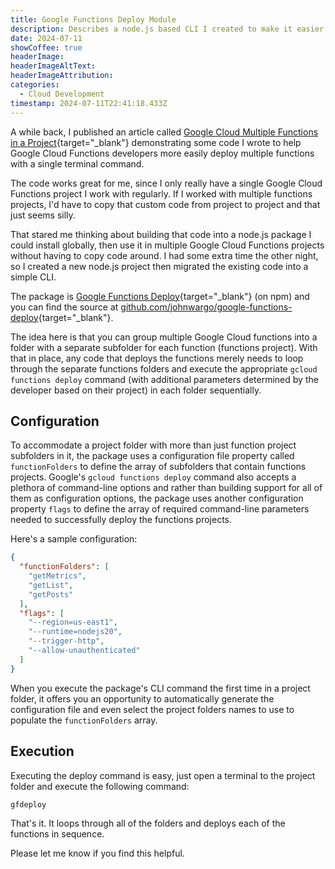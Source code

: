 ```yaml
---
title: Google Functions Deploy Module
description: Describes a node.js based CLI I created to make it easier to deploy multiple Google Cloud Functions with a single terminal command.
date: 2024-07-11
showCoffee: true
headerImage: 
headerImageAltText: 
headerImageAttribution: 
categories:
  - Cloud Development
timestamp: 2024-07-11T22:41:18.433Z
---
```


A while back, I published an article called [Google Cloud Multiple Functions in a Project](https://johnwargo.com/posts/2024/google-cloud-multiple-functions/){target="_blank"} demonstrating some code I wrote to help Google Cloud Functions developers more easily deploy multiple functions with a single terminal command. 

The code works great for me, since I only really have a single Google Cloud Functions project I work with regularly. If I worked with multiple functions projects, I'd have to copy that custom code from project to project and that just seems silly. 

That stared me thinking about building that code into a node.js package I could install globally, then use it in multiple Google Cloud Functions projects without having to copy code around. I had some extra time the other night, so I created a new node.js project then migrated the existing code into a simple CLI.

The package is [Google Functions Deploy](https://www.npmjs.com/package/google-functions-deploy){target="_blank"} (on npm) and you can find the source at [github.com/johnwargo/google-functions-deploy](https://github.com/johnwargo/google-functions-deploy){target="_blank"}.

The idea here is that you can group multiple Google Cloud functions into a folder with a separate subfolder for each function (functions project). With that in place, any code that deploys the functions merely needs to loop through the separate functions folders and execute the appropriate `gcloud functions deploy` command (with additional parameters determined by the developer based on their project) in each folder sequentially.

## Configuration

To accommodate a project folder with more than just function project subfolders in it, the package uses a configuration file property called `functionFolders` to define the array of subfolders that contain functions projects. Google's `gcloud functions deploy` command also accepts a plethora of command-line options and rather than building support for all of them as configuration options, the package uses another configuration property `flags` to define the array of required command-line parameters needed to successfully deploy the functions projects.

Here's a sample configuration:

```json
{
  "functionFolders": [
    "getMetrics",
    "getList",
    "getPosts"
  ],
  "flags": [
    "--region=us-east1",
    "--runtime=nodejs20",
    "--trigger-http",
    "--allow-unauthenticated"
  ]
}
```

When you execute the package's CLI command the first time in a project folder, it offers you an opportunity to automatically generate the configuration file and even select the project folders names to use to populate the `functionFolders` array.

## Execution

Executing the deploy command is easy, just open a terminal to the project folder and execute the following command:

```shell
gfdeploy
```

That's it. It loops through all of the folders and deploys each of the functions in sequence.

Please let me know if you find this helpful.
